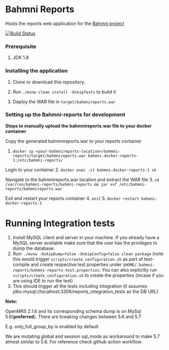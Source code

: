 # Bahmni Reports

Hosts the reports web application for the [Bahmni project](http://www.bahmni.org/)

[![Build Status](https://travis-ci.org/Bahmni/bahmni-reports.svg?branch=master)](https://travis-ci.org/Bahmni/bahmni-reports)

### Prerequisite
1. JDK 1.8


### Installing the application

1. Clone or download this repository.

2. Run `./mvnw clean install -DskipTests` to build it

3. Deploy the WAR file in `target/bahmnireports.war`

### Setting up the Bahmni-reports for development


**Steps to manually upload the bahmnireports.war file to your docker container**

Copy the generated bahmnireports.war to your reports container
1. `docker cp <your-bahmnireports-location>/bahmni-reports/target/bahmnireports.war bahmni-docker-reports-1:/etc/bahmni-reports/`

Login to your container
2. `docker exec -it bahmni-docker-reports-1 sh`

Navigate to the bahmnireports.war location and extract the WAR file
3. `cd /var/run/bahmni-reports/bahmni-reports && jar xvf /etc/bahmni-reports/bahmnireports.war`

Exit and restart your reports container
4. `exit`
5. `docker restart bahmni-docker-reports-1`

# Running Integration tests

   1. Install MySQL client and server in your machine. If you already have a MySQL server available make sure that the user has the privileges to dump the database.
   2. Run: `./mvnw -DskipDump=false -DskipConfig=false clean package` (note this would trigger `scripts/create_configuration.sh` as part of test-compile and create respective test properties under `$HOME/.bahmni-reports/bahmni-reports-test.properties`. You can also explicitly run `scripts/create_configuration.sh` to create the properties (incase if you are using IDE to run the test)
   3. This should trigger all the tests including integration (it assumes jdbc:mysql://localhost:3306/reports_integration_tests as the DB URL)

**Note:**

OpenMRS 2.1.6 and its corresponding schema dump is on MySql 5.6(**preferred**). There are breaking changes between 5.6 and 5.7

E.g. only_full_group_by is enabled by default 

We are mutating global and session sql_mode as workaround to make 5.7 almost similar to 5.6. For reference check github action workflow. 

